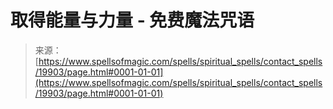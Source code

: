 <!--yml

category: 未分类

date: 2024-06-12 19:02:17

-->

# 取得能量与力量 - 免费魔法咒语

> 来源：[https://www.spellsofmagic.com/spells/spiritual_spells/contact_spells/19903/page.html#0001-01-01](https://www.spellsofmagic.com/spells/spiritual_spells/contact_spells/19903/page.html#0001-01-01)
